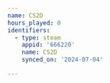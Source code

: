 ```yaml
---
name: CS2D
hours_played: 0
identifiers:
  - type: steam
    appid: '666220'
    name: CS2D
    synced_on: '2024-07-04'

---
```

